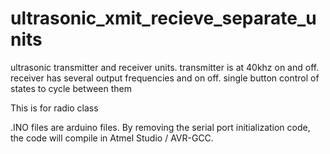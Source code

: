 # ultrasonic_xmit_recieve_separate_units
ultrasonic transmitter and receiver units. transmitter is at 40khz on and off. receiver has several output frequencies and on off. single button control of states to cycle between them

This is for radio class

.INO files are arduino files. By removing the serial port initialization code, the code will compile in Atmel Studio / AVR-GCC.

